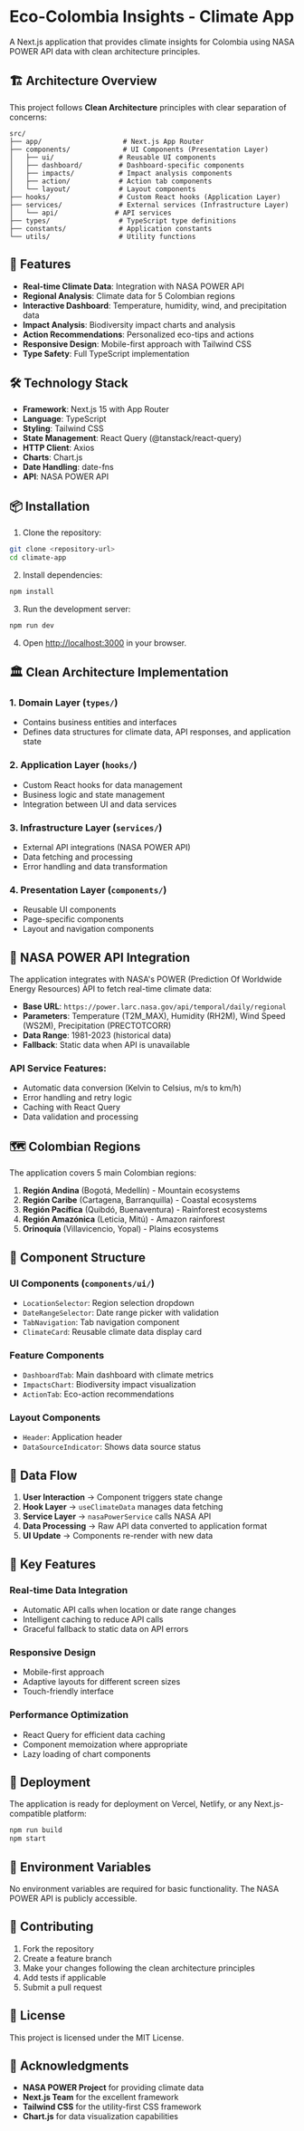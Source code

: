 # Eco-Colombia Insights - Climate App

A Next.js application that provides climate insights for Colombia using NASA POWER API data with clean architecture principles.

## 🏗️ Architecture Overview

This project follows **Clean Architecture** principles with clear separation of concerns:

```
src/
├── app/                    # Next.js App Router
├── components/             # UI Components (Presentation Layer)
│   ├── ui/                # Reusable UI components
│   ├── dashboard/         # Dashboard-specific components
│   ├── impacts/           # Impact analysis components
│   ├── action/            # Action tab components
│   └── layout/            # Layout components
├── hooks/                 # Custom React hooks (Application Layer)
├── services/              # External services (Infrastructure Layer)
│   └── api/              # API services
├── types/                 # TypeScript type definitions
├── constants/             # Application constants
└── utils/                 # Utility functions
```

## 🚀 Features

- **Real-time Climate Data**: Integration with NASA POWER API
- **Regional Analysis**: Climate data for 5 Colombian regions
- **Interactive Dashboard**: Temperature, humidity, wind, and precipitation data
- **Impact Analysis**: Biodiversity impact charts and analysis
- **Action Recommendations**: Personalized eco-tips and actions
- **Responsive Design**: Mobile-first approach with Tailwind CSS
- **Type Safety**: Full TypeScript implementation

## 🛠️ Technology Stack

- **Framework**: Next.js 15 with App Router
- **Language**: TypeScript
- **Styling**: Tailwind CSS
- **State Management**: React Query (@tanstack/react-query)
- **HTTP Client**: Axios
- **Charts**: Chart.js
- **Date Handling**: date-fns
- **API**: NASA POWER API

## 📦 Installation

1. Clone the repository:
```bash
git clone <repository-url>
cd climate-app
```

2. Install dependencies:
```bash
npm install
```

3. Run the development server:
```bash
npm run dev
```

4. Open [http://localhost:3000](http://localhost:3000) in your browser.

## 🏛️ Clean Architecture Implementation

### 1. **Domain Layer** (`types/`)
- Contains business entities and interfaces
- Defines data structures for climate data, API responses, and application state

### 2. **Application Layer** (`hooks/`)
- Custom React hooks for data management
- Business logic and state management
- Integration between UI and data services

### 3. **Infrastructure Layer** (`services/`)
- External API integrations (NASA POWER API)
- Data fetching and processing
- Error handling and data transformation

### 4. **Presentation Layer** (`components/`)
- Reusable UI components
- Page-specific components
- Layout and navigation components

## 🔌 NASA POWER API Integration

The application integrates with NASA's POWER (Prediction Of Worldwide Energy Resources) API to fetch real-time climate data:

- **Base URL**: `https://power.larc.nasa.gov/api/temporal/daily/regional`
- **Parameters**: Temperature (T2M_MAX), Humidity (RH2M), Wind Speed (WS2M), Precipitation (PRECTOTCORR)
- **Data Range**: 1981-2023 (historical data)
- **Fallback**: Static data when API is unavailable

### API Service Features:
- Automatic data conversion (Kelvin to Celsius, m/s to km/h)
- Error handling and retry logic
- Caching with React Query
- Data validation and processing

## 🗺️ Colombian Regions

The application covers 5 main Colombian regions:

1. **Región Andina** (Bogotá, Medellín) - Mountain ecosystems
2. **Región Caribe** (Cartagena, Barranquilla) - Coastal ecosystems
3. **Región Pacífica** (Quibdó, Buenaventura) - Rainforest ecosystems
4. **Región Amazónica** (Leticia, Mitú) - Amazon rainforest
5. **Orinoquía** (Villavicencio, Yopal) - Plains ecosystems

## 🎨 Component Structure

### UI Components (`components/ui/`)
- `LocationSelector`: Region selection dropdown
- `DateRangeSelector`: Date range picker with validation
- `TabNavigation`: Tab navigation component
- `ClimateCard`: Reusable climate data display card

### Feature Components
- `DashboardTab`: Main dashboard with climate metrics
- `ImpactsChart`: Biodiversity impact visualization
- `ActionTab`: Eco-action recommendations

### Layout Components
- `Header`: Application header
- `DataSourceIndicator`: Shows data source status

## 🔄 Data Flow

1. **User Interaction** → Component triggers state change
2. **Hook Layer** → `useClimateData` manages data fetching
3. **Service Layer** → `nasaPowerService` calls NASA API
4. **Data Processing** → Raw API data converted to application format
5. **UI Update** → Components re-render with new data

## 🎯 Key Features

### Real-time Data Integration
- Automatic API calls when location or date range changes
- Intelligent caching to reduce API calls
- Graceful fallback to static data on API errors

### Responsive Design
- Mobile-first approach
- Adaptive layouts for different screen sizes
- Touch-friendly interface

### Performance Optimization
- React Query for efficient data caching
- Component memoization where appropriate
- Lazy loading of chart components

## 🚀 Deployment

The application is ready for deployment on Vercel, Netlify, or any Next.js-compatible platform:

```bash
npm run build
npm start
```

## 📝 Environment Variables

No environment variables are required for basic functionality. The NASA POWER API is publicly accessible.

## 🤝 Contributing

1. Fork the repository
2. Create a feature branch
3. Make your changes following the clean architecture principles
4. Add tests if applicable
5. Submit a pull request

## 📄 License

This project is licensed under the MIT License.

## 🙏 Acknowledgments

- **NASA POWER Project** for providing climate data
- **Next.js Team** for the excellent framework
- **Tailwind CSS** for the utility-first CSS framework
- **Chart.js** for data visualization capabilities
